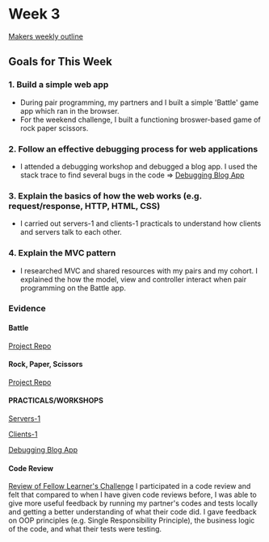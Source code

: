 # Week 3
[Makers weekly outline](https://github.com/makersacademy/course/blob/master/week_outlines.md/)

## Goals for This Week

### 1. Build a simple web app

- During pair programming, my partners and I built a simple 'Battle' game app which ran in the browser. 
- For the weekend challenge, I built a functioning broswer-based game of rock paper scissors. 

### 2. Follow an effective debugging process for web applications

- I attended a debugging workshop and debugged a blog app. I used the stack trace to find several bugs in the code => [Debugging Blog App](https://github.com/hannahdesmond/skills-workshops/tree/master/how_the_web_works/debugging_blog_app)

### 3. Explain the basics of how the web works (e.g. request/response, HTTP, HTML, CSS) 

- I carried out servers-1 and clients-1 practicals to understand how clients and servers talk to each other. 

### 4. Explain the MVC pattern 

- I researched MVC and shared resources with my pairs and my cohort. I explained the how the model, view and controller interact when pair programming on the Battle app. 

### Evidence 

#### Battle
[Project Repo](https://github.com/hannahdesmond/Battle)

#### Rock, Paper, Scissors

[Project Repo](https://github.com/hannahdesmond/rps-challenge) 

#### PRACTICALS/WORKSHOPS 

[Servers-1](https://github.com/hannahdesmond/practicals/tree/main/servers-1)

[Clients-1](https://github.com/hannahdesmond/practicals/tree/main/clients-1) 

[Debugging Blog App](https://github.com/hannahdesmond/skills-workshops/tree/master/how_the_web_works/debugging_blog_app)

#### Code Review

[Review of Fellow Learner's Challenge](https://github.com/makersacademy/takeaway-challenge/pull/2125) 
I participated in a code review and felt that compared to when I have given code reviews before, I was able to give more useful feedback by running my partner's codes and tests locally and getting a better understanding of what their code did. I gave feedback on OOP principles (e.g. Single Responsibility Principle), the business logic of the code, and what their tests were testing.
